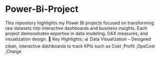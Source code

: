 # Power-Bi-Project
This repository highlights my Power BI projects focused on transforming raw datasets into interactive dashboards and business insights. Each project demonstrates expertise in data modeling, DAX measures, and visualization design.  🔑 Key Highlights:  📊 Data Visualization – Designed clean, interactive dashboards to track KPIs such as Cost ,Profit ,OpsCost ,Charge
